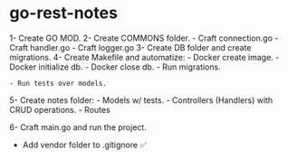 # go-rest-notes

1- Create GO MOD.
2- Create COMMONS folder.
    - Craft connection.go
    - Craft handler.go
    - Craft logger.go
3- Create DB folder and create migrations.
4- Create Makefile and automatize: 
    - Docker create image.
    - Docker initialize db.
    - Docker close db.
    - Run migrations.
    
    - Run tests over models.
5- Create notes folder:
    - Models w/ tests.
    - Controllers (Handlers) with CRUD operations.
    - Routes

6- Craft main.go and run the project.
    
- Add vendor folder to .gitignore ✅